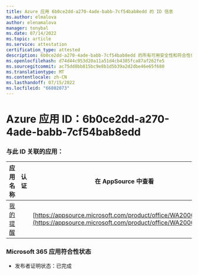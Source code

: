 ```yaml
---
title: Azure 应用 6b0ce2dd-a270-4ade-babb-7cf54bab8edd 的 ID 信息
ms.author: elmalova
author: elenamalova
manager: tonybal
ms.date: 07/14/2022
ms.topic: article
ms.service: attestation
certification_type: attested
description: 6b0ce2dd-a270-4ade-babb-7cf54bab8edd 的所有可用安全性和符合性信息。
ms.openlocfilehash: d74d44c953d20a11a51d4cb4385fca87af262fe5
ms.sourcegitcommit: ac75dd8bb815bc9e8b1d5b39a2d2dbe46e65f680
ms.translationtype: MT
ms.contentlocale: zh-CN
ms.lasthandoff: 07/15/2022
ms.locfileid: "66802073"
---
```

# <a name="azure-app-id-6b0ce2dd-a270-4ade-babb-7cf54bab8edd"></a>Azure 应用 ID：6b0ce2dd-a270-4ade-babb-7cf54bab8edd


### <a name="apps-associated-with-this-id"></a>与此 ID 关联的应用：
| **应用名称** | **认证** | **在 AppSource 中查看** |
|--------------|---------------|-----------------------|
| [我的提醒](../forward/WA200004342.md) |  | [https://appsource.microsoft.com/product/office/WA200004342](https://appsource.microsoft.com/product/office/WA200004342) |

### <a name="microsoft-365-app-compliance-status"></a>Microsoft 365 应用符合性状态
- 发布者证明状态：已完成
